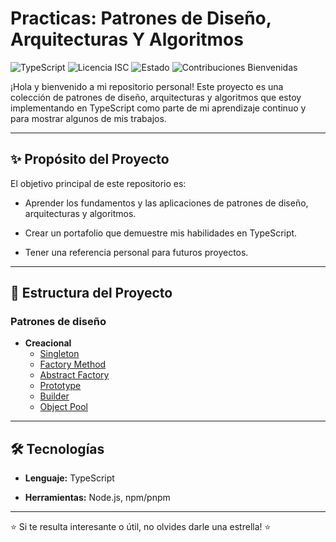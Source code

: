 # Practicas: Patrones de Diseño, Arquitecturas Y Algoritmos

![TypeScript](https://img.shields.io/badge/TypeScript-%23007ACC.svg?style=flat-square&logo=typescript&logoColor=white) ![Licencia ISC](https://img.shields.io/badge/Licencia-ISC-blue.svg?style=flat-square) ![Estado](https://img.shields.io/badge/Estado-En%20Desarrollo-orange?style=flat-square) ![Contribuciones Bienvenidas](https://img.shields.io/badge/Contribuciones-Bienvenidas-brightgreen.svg?style=flat-square)

¡Hola y bienvenido a mi repositorio personal! Este proyecto es una colección de patrones de diseño, arquitecturas y algoritmos que estoy implementando en TypeScript como parte de mi aprendizaje continuo y para mostrar algunos de mis trabajos.

---

## ✨ Propósito del Proyecto

El objetivo principal de este repositorio es:

- Aprender los fundamentos y las aplicaciones de patrones de diseño, arquitecturas y algoritmos.

- Crear un portafolio que demuestre mis habilidades en TypeScript.

- Tener una referencia personal para futuros proyectos.

---

## 📁 Estructura del Proyecto

### Patrones de diseño

- **Creacional**
  - [Singleton](https://refactoring.guru/es/design-patterns/singleton)
  - [Factory Method](https://refactoring.guru/es/design-patterns/factory-method)
  - [Abstract Factory](https://refactoring.guru/es/design-patterns/abstract-factory)
  - [Prototype](https://refactoring.guru/es/design-patterns/prototype)
  - [Builder](https://refactoring.guru/es/design-patterns/builder)
  - [Object Pool](https://www.geeksforgeeks.org/object-pool-design-pattern/)

---

## 🛠️ Tecnologías

- **Lenguaje:** TypeScript

- **Herramientas:** Node.js, npm/pnpm

---

⭐ Si te resulta interesante o útil, no olvides darle una estrella! ⭐
